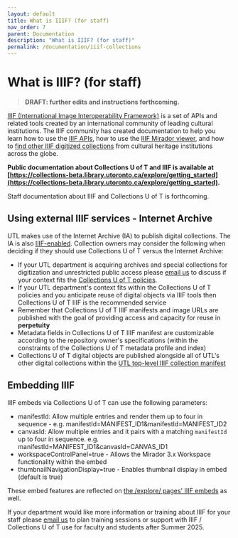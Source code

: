 ```yaml
---
layout: default
title: What is IIIF? (for staff)
nav_order: 7
parent: Documentation
description: "What is IIIF? (for staff)"
permalink: /documentation/iiif-collections
---
```


# What is IIIF? (for staff)

> **DRAFT: further edits and instructions forthcoming.**

[IIIF (International Image Interoperability Framework)](http://iiif.io/) is a set of APIs and related tools created by an international community of leading cultural institutions. The IIIF community has created documentation to help you learn how to use the [IIIF APIs](https://iiif.io/get-started/how-iiif-works/), how to use the [IIIF Mirador viewer](https://iiif.io/guides/using_iiif_resources/#mirador), and how to [find other IIIF digitized collections](https://iiif.io/guides/finding_resources/) from cultural heritage institutions across the globe. 

**Public documentation about Collections U of T and IIIF is available at [https://collections-beta.library.utoronto.ca/explore/getting_started](https://collections-beta.library.utoronto.ca/explore/getting_started).**

Staff documentation about IIIF and Collections U of T is forthcoming.

## Using external IIIF services - Internet Archive

UTL makes use of the Internet Archive (IA) to publish digital collections. The IA is also [IIIF-enabled](https://github.com/internetarchive/iiif). Collection owners may consider the following when deciding if they should use Collections U of T versus the Internet Archive:
* If your UTL department is acquiring archives and special collections for digitization and unrestricted public access please [email us](mailto:digitalinitiatives@library.utoronto.ca) to discuss if your context fits the [Collections U of T policies](https://utlib.github.io/collections-uoft/#about-collections-u-of-t).
* If your UTL department's context fits within the Collections U of T policies and you anticipate reuse of digital objects via IIIF tools then Collections U of T IIIF is the recommended service
* Remember that Collections U of T IIIF manifests and image URLs are published with the goal of providing access and capacity for reuse in **perpetuity**
* Metadata fields in Collections U of T IIIF manifest are customizable according to the repository owner's specifications (within the constraints of the Collections U of T metadata profile and index)
* Collections U of T digital objects are published alongside all of UTL's other  digital collections within the [UTL top-level IIIF collection manifest](https://iiif.library.utoronto.ca/presentation/v2/collections)

## Embedding IIIF

IIIF embeds via Collections U of T can use the following parameters:

* manifestId: Allow multiple entries and render them up to four in sequence - e.g. manifestId=MANIFEST_ID1&manifestId=MANIFEST_ID2
* canvasId: Allow multiple entries and it pairs with a matching `manifestId` up to four in sequence. e.g. manifestId=MANIFEST_ID1&canvasId=CANVAS_ID1
* workspaceControlPanel=true - Allows the Mirador 3.x Workspace functionality within the embed
* thumbnailNavigationDisplay=true - Enables thumbnail display in embed (default is true)

These embed features are reflected on [the /explore/ pages' IIIF embeds](https://utlib.github.io/collections-uoft/documentation/add-simple-page) as well. 

If your department would like more information or training about IIIF for your staff please [email us](mailto:digitalinitiatives@library.utoronto.ca) to plan training sessions or support with IIIF / Collections U of T use for faculty and students after Summer 2025.
